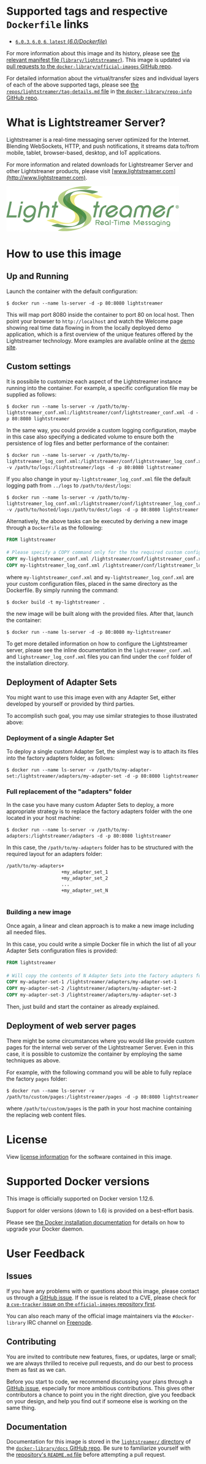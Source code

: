 # Supported tags and respective `Dockerfile` links

-	[`6.0.3`, `6.0`, `6`, `latest` (*6.0/Dockerfile*)](https://github.com/Lightstreamer/Docker/blob/784b417d4415e12f1bb1b15f7f697273de3a7ded/6.0/Dockerfile)

For more information about this image and its history, please see [the relevant manifest file (`library/lightstreamer`)](https://github.com/docker-library/official-images/blob/master/library/lightstreamer). This image is updated via [pull requests to the `docker-library/official-images` GitHub repo](https://github.com/docker-library/official-images/pulls?q=label%3Alibrary%2Flightstreamer).

For detailed information about the virtual/transfer sizes and individual layers of each of the above supported tags, please see [the `repos/lightstreamer/tag-details.md` file](https://github.com/docker-library/repo-info/blob/master/repos/lightstreamer/tag-details.md) in [the `docker-library/repo-info` GitHub repo](https://github.com/docker-library/repo-info).

# What is Lightstreamer Server?

Lightstreamer is a real-time messaging server optimized for the Internet. Blending WebSockets, HTTP, and push notifications, it streams data to/from mobile, tablet, browser-based, desktop, and IoT applications.

For more information and related downloads for Lightstreamer Server and other Lightstreaner products, please visit [www.lightstreamer.com](http://www.lightstreamer.com).

![logo](https://raw.githubusercontent.com/docker-library/docs/3a58248e2d43ced58c294b7980b55846a0ddc9e5/lightstreamer/logo.png)

# How to use this image

## Up and Running

Launch the container with the default configuration:

```console
$ docker run --name ls-server -d -p 80:8080 lightstreamer
```

This will map port 8080 inside the container to port 80 on local host. Then point your browser to `http://localhost` and watch the Welcome page showing real time data flowing in from the locally deployed demo application, which is a first overview of the unique features offered by the Lightstreamer technology. More examples are available online at the [demo site](http://demos.lightstreamer.com).

## Custom settings

It is possibile to customize each aspect of the Lightstreamer instance running into the container. For example, a specific configuration file may be supplied as follows:

```console
$ docker run --name ls-server -v /path/to/my-lightstreamer_conf.xml:/lightstreamer/conf/lightstreamer_conf.xml -d -p 80:8080 lightstreamer
```

In the same way, you could provide a custom logging configuration, maybe in this case also specifying a dedicated volume to ensure both the persistence of log files and better performance of the container:

```console
$ docker run --name ls-server -v /path/to/my-lightstreamer_log_conf.xml:/lightstreamer/conf/lightstreamer_log_conf.xml -v /path/to/logs:/lightstreamer/logs -d -p 80:8080 lightstreamer
```

If you also change in your `my-lightstreamer_log_conf.xml` file the default logging path from `../logs` to `/path/to/dest/logs`:

```console
$ docker run --name ls-server -v /path/to/my-lightstreamer_log_conf.xml:/lightstreamer/conf/lightstreamer_log_conf.xml -v /path/to/hosted/logs:/path/to/dest/logs -d -p 80:8080 lightstreamer
```

Alternatively, the above tasks can be executed by deriving a new image through a `Dockerfile` as the following:

```dockerfile
FROM lightstreamer

# Please specify a COPY command only for the the required custom configuration file
COPY my-lightstreamer_conf.xml /lightstreamer/conf/lightstreamer_conf.xml
COPY my-lightstreamer_log_conf.xml /lightstreamer/conf/lightstreamer_log_conf.xml
```

where `my-lightstreamer_conf.xml` and `my-lightstreamer_log_conf.xml` are your custom configuration files, placed in the same directory as the Dockerfile. By simply running the command:

```console
$ docker build -t my-lightstreamer .
```

the new image will be built along with the provided files. After that, launch the container:

```console
$ docker run --name ls-server -d -p 80:8080 my-lightstreamer
```

To get more detailed information on how to configure the Lightstreamer server, please see the inline documentation in the `lighstreamer_conf.xml` and `lighstreamer_log_conf.xml` files you can find under the `conf` folder of the installation directory.

## Deployment of Adapter Sets

You might want to use this image even with any Adapter Set, either developed by yourself or provided by third parties.

To accomplish such goal, you may use similar strategies to those illustrated above:

### Deployment of a single Adapter Set

To deploy a single custom Adapter Set, the simplest way is to attach its files into the factory adapters folder, as follows:

```console
$ docker run --name ls-server -v /path/to/my-adapter-set:/lightstreamer/adapters/my-adapter-set -d -p 80:8080 lightstreamer
```

### Full replacement of the "adapters" folder

In the case you have many custom Adapter Sets to deploy, a more appropriate strategy is to replace the factory adapters folder with the one located in your host machine:

```console
$ docker run --name ls-server -v /path/to/my-adapters:/lightstreamer/adapters -d -p 80:8080 lightstreamer
```

In this case, the `/path/to/my-adapters` folder has to be structured with the required layout for an adapters folder:

```console
/path/to/my-adapters+
                    +my_adapter_set_1
                    +my_adapter_set_2
                    ...
                    +my_adapter_set_N
                     
```

### Building a new image

Once again, a linear and clean approach is to make a new image including all needed files.

In this case, you could write a simple Docker file in which the list of all your Adapter Sets configuration files is provided:

```dockerfile
FROM lightstreamer

# Will copy the contents of N Adapter Sets into the factory adapters folder
COPY my-adapter-set-1 /lightstreamer/adapters/my-adapter-set-1
COPY my-adapter-set-2 /lightstreamer/adapters/my-adapter-set-2
COPY my-adapter-set-3 /lightstreamer/adapters/my-adapter-set-3
```

Then, just build and start the container as already explained.

## Deployment of web server pages

There might be some circumstances where you would like provide custom pages for the internal web server of the Lightstreamer Server. Even in this case, it is possible to customize the container by employing the same techniques as above.

For example, with the following command you will be able to fully replace the factory `pages` folder:

```console
$ docker run --name ls-server -v /path/to/custom/pages:/lightstreamer/pages -d -p 80:8080 lightstreamer
```

where `/path/to/custom/pages` is the path in your host machine containing the replacing web content files.

# License

View [license information](http://www.lightstreamer.com/lightstreamer-sla) for the software contained in this image.

# Supported Docker versions

This image is officially supported on Docker version 1.12.6.

Support for older versions (down to 1.6) is provided on a best-effort basis.

Please see [the Docker installation documentation](https://docs.docker.com/installation/) for details on how to upgrade your Docker daemon.

# User Feedback

## Issues

If you have any problems with or questions about this image, please contact us through a [GitHub issue](https://github.com/Lightstreamer/Docker/issues). If the issue is related to a CVE, please check for [a `cve-tracker` issue on the `official-images` repository first](https://github.com/docker-library/official-images/issues?q=label%3Acve-tracker).

You can also reach many of the official image maintainers via the `#docker-library` IRC channel on [Freenode](https://freenode.net).

## Contributing

You are invited to contribute new features, fixes, or updates, large or small; we are always thrilled to receive pull requests, and do our best to process them as fast as we can.

Before you start to code, we recommend discussing your plans through a [GitHub issue](https://github.com/Lightstreamer/Docker/issues), especially for more ambitious contributions. This gives other contributors a chance to point you in the right direction, give you feedback on your design, and help you find out if someone else is working on the same thing.

## Documentation

Documentation for this image is stored in the [`lightstreamer/` directory](https://github.com/docker-library/docs/tree/master/lightstreamer) of the [`docker-library/docs` GitHub repo](https://github.com/docker-library/docs). Be sure to familiarize yourself with the [repository's `README.md` file](https://github.com/docker-library/docs/blob/master/README.md) before attempting a pull request.
